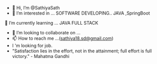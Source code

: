 - 👋 Hi, I’m @SathiyaSath
- 👀 I’m interested in ...
SOFTWARE DEVELOPING..
JAVA ,SpringBoot

🌱 I’m currently learning ...
  JAVA FULL STACK
- 💞️ I’m looking to collaborate on ...
- 📫 How to reach me ...(sathiya18.sd@gmail.com)
- I 'm looking for job.
- "Satisfaction lies in the effort, not in the attainment; full effort is full victory." - Mahatma Gandhi

<!---
SathiyaSath/SathiyaSath is a ✨ special ✨ repository because its `README.md` (this file) appears on your GitHub profile.
You can click the Preview link to take a look at your changes.
--->
